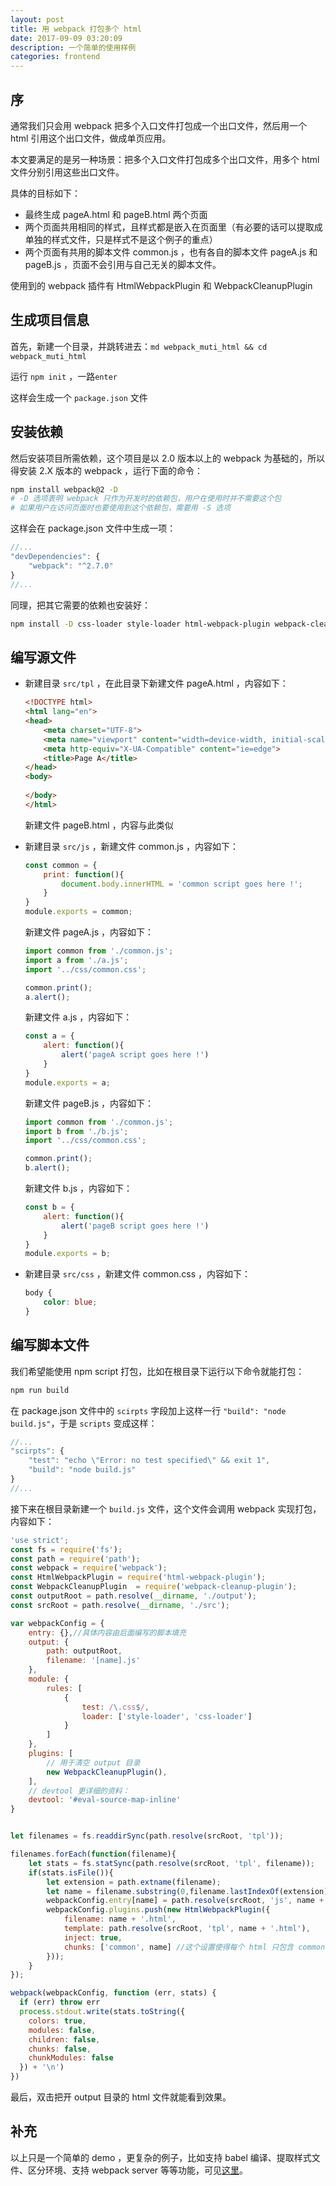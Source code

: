 ```yaml
---
layout: post
title: 用 webpack 打包多个 html 
date: 2017-09-09 03:20:09
description: 一个简单的使用样例
categories: frontend
---
```


## 序
通常我们只会用 webpack 把多个入口文件打包成一个出口文件，然后用一个 html 引用这个出口文件，做成单页应用。

本文要满足的是另一种场景：把多个入口文件打包成多个出口文件，用多个 html 文件分别引用这些出口文件。

具体的目标如下：
- 最终生成 pageA.html 和 pageB.html 两个页面
- 两个页面共用相同的样式，且样式都是嵌入在页面里（有必要的话可以提取成单独的样式文件，只是样式不是这个例子的重点）
- 两个页面有共用的脚本文件 common.js ，也有各自的脚本文件 pageA.js 和 pageB.js ，页面不会引用与自己无关的脚本文件。

使用到的 webpack 插件有 HtmlWebpackPlugin 和 WebpackCleanupPlugin

## 生成项目信息

首先，新建一个目录，并跳转进去：`md webpack_muti_html && cd webpack_muti_html`

运行 `npm init` ，一路`enter`

这样会生成一个 `package.json` 文件

## 安装依赖

然后安装项目所需依赖，这个项目是以 2.0 版本以上的 webpack 为基础的，所以得安装 2.X 版本的 webpack ，运行下面的命令：
```bash
npm install webpack@2 -D
# -D 选项表明 webpack 只作为开发时的依赖包，用户在使用时并不需要这个包
# 如果用户在访问页面时也要使用到这个依赖包，需要用 -S 选项
```
这样会在 package.json 文件中生成一项：
```javascript
//...
"devDependencies": {
    "webpack": "^2.7.0"
}
//...
```
同理，把其它需要的依赖也安装好：
```bash
npm install -D css-loader style-loader html-webpack-plugin webpack-cleanup-plugin
```
## 编写源文件
- 新建目录 `src/tpl` ，在此目录下新建文件 pageA.html ，内容如下：
    ```html
    <!DOCTYPE html>
    <html lang="en">
    <head>
        <meta charset="UTF-8">
        <meta name="viewport" content="width=device-width, initial-scale=1.0">
        <meta http-equiv="X-UA-Compatible" content="ie=edge">
        <title>Page A</title>
    </head>
    <body>
        
    </body>
    </html>
    ```
    新建文件 pageB.html ，内容与此类似

- 新建目录 `src/js` ，新建文件 common.js ，内容如下：
    ```javascript
    const common = {
        print: function(){
            document.body.innerHTML = 'common script goes here !';
        }
    }
    module.exports = common; 
    ```
    新建文件 pageA.js ，内容如下：
    ```javascript
    import common from './common.js';
    import a from './a.js';
    import '../css/common.css';

    common.print();
    a.alert();
    ```

    新建文件 a.js ，内容如下：
    ```javascript
    const a = {
        alert: function(){
            alert('pageA script goes here !')
        }
    }
    module.exports = a;
    ```

    新建文件 pageB.js ，内容如下：
    ```javascript
    import common from './common.js';
    import b from './b.js';
    import '../css/common.css';

    common.print();
    b.alert();
    ```

    新建文件 b.js ，内容如下：
    ```javascript
    const b = {
        alert: function(){
            alert('pageB script goes here !')
        }
    }
    module.exports = b;
    ```

- 新建目录 `src/css` ，新建文件 common.css ，内容如下：
    ```css
    body {
        color: blue;
    }
    ```

## 编写脚本文件
我们希望能使用 npm script 打包，比如在根目录下运行以下命令就能打包：
```bash
npm run build 
```
在 package.json 文件中的 `scirpts` 字段加上这样一行 `"build": "node build.js"`，于是 `scripts` 变成这样：
```javascript
//...
"scirpts": {
    "test": "echo \"Error: no test specified\" && exit 1",
    "build": "node build.js"
}
//...
```
接下来在根目录新建一个 `build.js` 文件，这个文件会调用 webpack 实现打包，内容如下：
```javascript
'use strict';
const fs = require('fs');
const path = require('path');
const webpack = require('webpack');
const HtmlWebpackPlugin = require('html-webpack-plugin');
const WebpackCleanupPlugin  = require('webpack-cleanup-plugin');
const outputRoot = path.resolve(__dirname, './output');
const srcRoot = path.resolve(__dirname, './src');

var webpackConfig = {
    entry: {},//具体内容由后面编写的脚本填充
    output: {
        path: outputRoot,
        filename: '[name].js'
    },
    module: {
        rules: [
            {
                test: /\.css$/,
                loader: ['style-loader', 'css-loader']
            }
        ]
    },
    plugins: [
        // 用于清空 output 目录
        new WebpackCleanupPlugin(),
    ],
    // devtool 更详细的资料： 
    devtool: '#eval-source-map-inline'
}


let filenames = fs.readdirSync(path.resolve(srcRoot, 'tpl'));

filenames.forEach(function(filename){
    let stats = fs.statSync(path.resolve(srcRoot, 'tpl', filename));
    if(stats.isFile()){
        let extension = path.extname(filename);
        let name = filename.substring(0,filename.lastIndexOf(extension));
        webpackConfig.entry[name] = path.resolve(srcRoot, 'js', name + '.js')
        webpackConfig.plugins.push(new HtmlWebpackPlugin({
            filename: name + '.html',
            template: path.resolve(srcRoot, 'tpl', name + '.html'),
            inject: true,
            chunks: ['common', name] //这个设置使得每个 html 只包含 common 以及与自己命名相同的那一个 chunk
        }));
    }
});

webpack(webpackConfig, function (err, stats) {
  if (err) throw err
  process.stdout.write(stats.toString({
    colors: true,
    modules: false,
    children: false,
    chunks: false,
    chunkModules: false
  }) + '\n')
})

```

最后，双击把开 output 目录的 html 文件就能看到效果。

## 补充

以上只是一个简单的 demo ，更复杂的例子，比如支持 babel 编译、提取样式文件、区分环境、支持 webpack server 等等功能，可见[这里](https://github.com/yiyizym/webpack_from_scratch)。